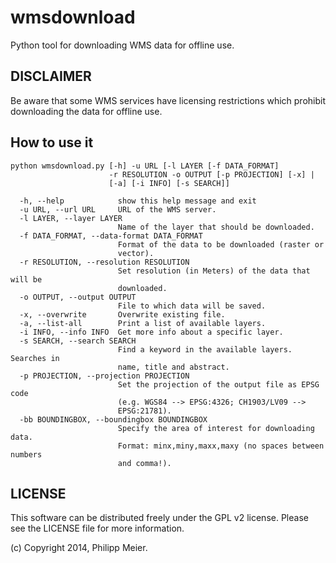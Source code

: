 wmsdownload
===========

Python tool for downloading WMS data for offline use.

DISCLAIMER
----------

Be aware that some WMS services have licensing restrictions which prohibit
downloading the data for offline use.

How to use it
-------------

```
python wmsdownload.py [-h] -u URL [-l LAYER [-f DATA_FORMAT]
                      -r RESOLUTION -o OUTPUT [-p PROJECTION] [-x] |
                      [-a] [-i INFO] [-s SEARCH]]

  -h, --help            show this help message and exit
  -u URL, --url URL     URL of the WMS server.
  -l LAYER, --layer LAYER
                        Name of the layer that should be downloaded.
  -f DATA_FORMAT, --data-format DATA_FORMAT
                        Format of the data to be downloaded (raster or
                        vector).
  -r RESOLUTION, --resolution RESOLUTION
                        Set resolution (in Meters) of the data that will be
                        downloaded.
  -o OUTPUT, --output OUTPUT
                        File to which data will be saved.
  -x, --overwrite       Overwrite existing file.
  -a, --list-all        Print a list of available layers.
  -i INFO, --info INFO  Get more info about a specific layer.
  -s SEARCH, --search SEARCH
                        Find a keyword in the available layers. Searches in
                        name, title and abstract.
  -p PROJECTION, --projection PROJECTION
                        Set the projection of the output file as EPSG code
                        (e.g. WGS84 --> EPSG:4326; CH1903/LV09 -->
                        EPSG:21781).
  -bb BOUNDINGBOX, --boundingbox BOUNDINGBOX
                        Specify the area of interest for downloading data.
                        Format: minx,miny,maxx,maxy (no spaces between numbers
                        and comma!).

```

LICENSE
-------

This software can be distributed freely under the GPL v2 license. Please see the
LICENSE file for more information.

(c) Copyright 2014, Philipp Meier.

